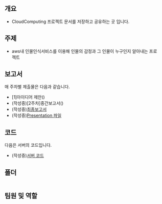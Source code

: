 ## 개요
- CloudComputing 프로젝트 문서를 저장하고 공유하는 곳 입니다.

## 주제
- aws내 인물인식서비스를 이용해 인물의 감정과 그 인물이 누구인지 알아내는 프로젝트

## 보고서
매 주차별 제출물은 다음과 같습니다.</br>
- [1]아이디어 제안()
- (작성중)[2주차]중간보고서()
- (작성중)[최종보고서]()
- (작성중)[Presentation 파일]()

## 코드
다음은 서버의 코드입니다.
- (작성중)[서버 코드]()

## 폴더
```

```

## 팀원 및 역할
